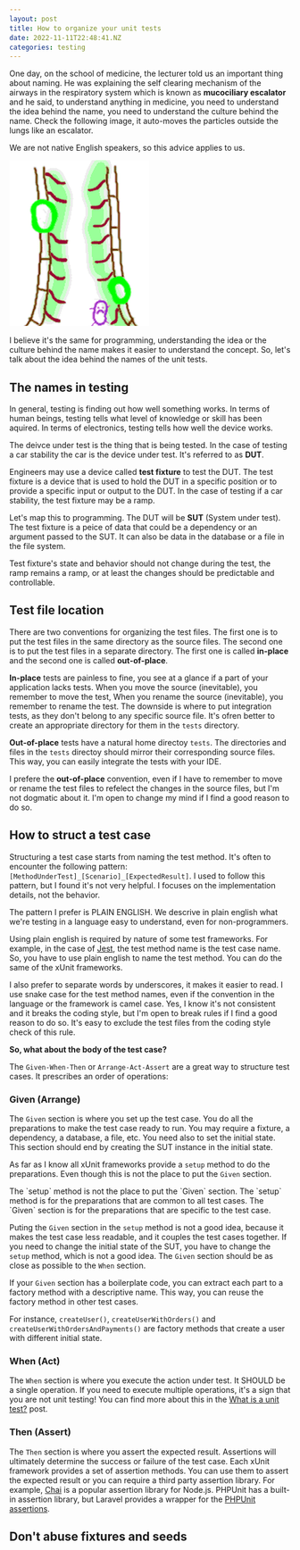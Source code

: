 ```yaml
---
layout: post
title: How to organize your unit tests
date: 2022-11-11T22:48:41.NZ
categories: testing
---
```


One day, on the school of medicine, the lecturer told us an important thing about naming. He was explaining the self clearing mechanism of the airways in the respiratory system which is known as **mucociliary escalator** and he said, to understand anything in medicine, you need to understand the idea behind the name, you need to understand the culture behind the name. Check the following image, it auto-moves the particles outside the lungs like an escalator.

We are not native English speakers, so this advice applies to us.

![mucociliary escalator](/assets/img/mucociliary-escalator.gif)


I believe it's the same for programming, understanding the idea or the culture behind the name makes it easier to understand the concept. So, let's talk about the idea behind the names of the unit tests.

## The names in testing

In general, testing is finding out how well something works. In terms of human beings, testing tells what level of knowledge or skill has been aquired. In terms of electronics, testing tells how well the device works.

The deivce under test is the thing that is being tested. In the case of testing a car stability the car is the device under test. It's referred to as **DUT**.

Engineers may use a device called **test fixture** to test the DUT. The test fixture is a device that is used to hold the DUT in a specific position or to provide a specific input or output to the DUT. In the case of testing if a car stability, the test fixture may be a ramp.

Let's map this to programming. The DUT will be **SUT** (System under test). The test fixture is a peice of data that could be a dependency or an argument passed to the SUT. It can also be data in the database or a file in the file system. 

<p class=note>
Test fixture's state and behavior should not change during the test, the ramp remains a ramp, or at least the changes should be predictable and controllable.
</p>

## Test file location

There are two conventions for organizing the test files. The first one is to put the test files in the same directory as the source files. The second one is to put the test files in a separate directory. The first one is called **in-place** and the second one is called **out-of-place**.

**In-place** tests are painless to fine, you see at a glance if a part of your application lacks tests. When you move the source (inevitable), you remember to move the test, When you rename the source (inevitable), you remember to rename the test. The downside is where to put integration tests, as they don't belong to any specific source file. It's ofren better to create an appropriate directory for them in the `tests` directory.

**Out-of-place** tests have a natural home directoy `tests`. The directories and files in the `tests` directoy should mirror their corresponding source files. This way, you can easily integrate the tests with your IDE.

I prefere the **out-of-place** convention, even if I have to remember to move or rename the test files to refelect the changes in the source files, but I'm not dogmatic about it. I'm open to change my mind if I find a good reason to do so. 

## How to struct a test case

Structuring a test case starts from naming the test method. It's often to encounter the following pattern: `[MethodUnderTest]_[Scenario]_[ExpectedResult]`. I used to follow this pattern, but I found it's not very helpful. I focuses on the implementation details, not the behavior.

The pattern I prefer is PLAIN ENGLISH. We descrive in plain english what we're testing in a language easy to understand, even for non-programmers.

Using plain english is required by nature of some test frameworks. For example, in the case of [Jest](https://jestjs.io/), the test method name is the test case name. So, you have to use plain english to name the test method. You can do the same of the xUnit frameworks.

I also prefer to separate words by underscores, it makes it easier to read. I use snake case for the test method names, even if the convention in the language or the framework is camel case. Yes, I know it's not consistent and it breaks the coding style, but I'm open to break rules if I find a good reason to do so. It's easy to exclude the test files from the coding style check of this rule.

**So, what about the body of the test case?**

The `Given-When-Then` or `Arrange-Act-Assert` are a great way to structure test cases. It prescribes an order of operations:

### Given (Arrange)

The `Given` section is where you set up the test case. You do all the preparations to make the test case ready to run. You may require a fixture, a dependency, a database, a file, etc. You need also to set the initial state. This section should end by creating the SUT instance in the initial state.

As far as I know all xUnit frameworks provide a `setup` method to do the preparations. Even though this is not the place to put the `Given` section.

<p class=note>
The `setup` method is not the place to put the `Given` section. The `setup` method is for the preparations that are common to all test cases. The `Given` section is for the preparations that are specific to the test case.
</p>

Puting the `Given` section in the `setup` method is not a good idea, because it makes the test case less readable, and it couples the test cases together. If you need to change the initial state of the SUT, you have to change the `setup` method, which is not a good idea. The `Given` section should be as close as possible to the `When` section.

If your `Given` section has a boilerplate code, you can extract each part to a factory method with a descriptive name. This way, you can reuse the factory method in other test cases.

For instance, `createUser()`, `createUserWithOrders()` and `createUserWithOrdersAndPayments()` are factory methods that create a user with different initial state.

### When (Act)

The `When` section is where you execute the action under test. It SHOULD be a single operation. If you need to execute multiple operations, it's a sign that you are not unit testing! You can find more about this in the [What is a unit test?](/blog/testing/what-is-a-unit-test) post.

### Then (Assert)

The `Then` section is where you assert the expected result. Assertions will ultimately determine the success or failure of the test case. Each xUnit framework provides a set of assertion methods. You can use them to assert the expected result or you can require a third party assertion library. For example, [Chai](https://www.chaijs.com/) is a popular assertion library for Node.js. PHPUnit has a built-in assertion library, but Laravel provides a wrapper for the [PHPUnit assertions](https://laravel.com/docs/9.x/http-tests#available-assertions).

## Don't abuse fixtures and seeds